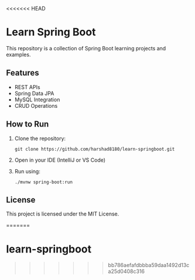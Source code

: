 <<<<<<< HEAD
# Learn Spring Boot

This repository is a collection of Spring Boot learning projects and examples.

## Features

- REST APIs
- Spring Data JPA
- MySQL Integration
- CRUD Operations

## How to Run

1. Clone the repository:
   ```
   git clone https://github.com/harshad8180/learn-springboot.git
   ```

2. Open in your IDE (IntelliJ or VS Code)

3. Run using:
   ```
   ./mvnw spring-boot:run
   ```

## License

This project is licensed under the MIT License.

=======
# learn-springboot
>>>>>>> bb786aefafdbbba59daa1492d13ca25d0408c316
